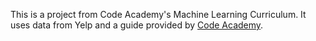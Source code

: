 This is a project from Code Academy's Machine Learning Curriculum. It uses data from Yelp and a guide provided by [Code Academy](codeacademy.com).
